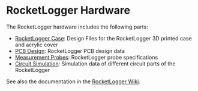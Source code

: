RocketLogger Hardware
=====================

The RocketLogger hardware includes the following parts:
* [RocketLogger Case](case): Design Files for the RocketLogger 3D printed case and acrylic cover
* [PCB Design](pcb): RocketLogger PCB design data
* [Measurement Probes](probes): RocketLogger probe specifications
* [Circuit Simulation](simulations): Simulation data of different circuit parts of the RocketLogger

See also the documentation in the [RocketLogger Wiki](https://gitlab.ethz.ch/tec/public/rocketlogger/wikis/).
